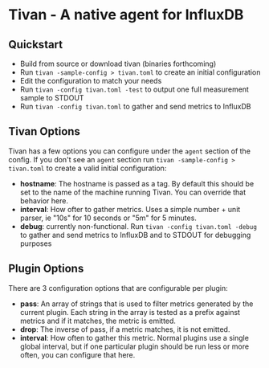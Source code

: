 # Tivan - A native agent for InfluxDB

## Quickstart

* Build from source or download tivan (binaries forthcoming)
* Run `tivan -sample-config > tivan.toml` to create an initial configuration
* Edit the configuration to match your needs
* Run `tivan -config tivan.toml -test` to output one full measurement sample to STDOUT
* Run `tivan -config tivan.toml` to gather and send metrics to InfluxDB

## Tivan Options

Tivan has a few options you can configure under the `agent` section of the config. If you don't see an `agent` section run `tivan -sample-config > tivan.toml` to create a valid initial configuration:

* **hostname**: The hostname is passed as a tag. By default this should be set to the name of the machine running Tivan. You can override that behavior here.
* **interval**: How ofter to gather metrics. Uses a simple number + unit parser, ie "10s" for 10 seconds or "5m" for 5 minutes.
* **debug**: currently non-functional. Run `tivan -config tivan.toml -debug` to gather and send metrics to InfluxDB and to STDOUT for debugging purposes

## Plugin Options

There are 3 configuration options that are configurable per plugin:

* **pass**: An array of strings that is used to filter metrics generated by the current plugin. Each string in the array is tested as a prefix against metrics and if it matches, the metric is emitted.
* **drop**: The inverse of pass, if a metric matches, it is not emitted.
* **interval**: How often to gather this metric. Normal plugins use a single global interval, but if one particular plugin should be run less or more often, you can configure that here.
